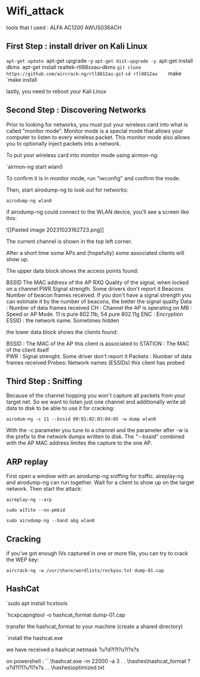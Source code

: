 # Wifi_attack


tools that I used : ALFA AC1200 AWUS036ACH

## First Step : install driver on Kali Linux

`apt-get update
`apt-get upgrade -y
`apt-get dist-upgrade -y
`apt-get install dkms`
`apt-get install realtek-rtl88xxau-dkms
`git clone https://github.com/aircrack-ng/rtl8812au.git`
`cd rtl8812au   
`make  
`make install

lastly, you need to reboot your Kali Linux

## Second Step : Discovering Networks

Prior to looking for networks, you must put your wireless card into what is called "monitor mode". Monitor mode is a special mode that allows your computer to listen to every wireless packet. This monitor mode also allows you to optionally inject packets into a network.

To put your wireless card into monitor mode using airmon-ng:

`airmon-ng start wlan0

To confirm it is in monitor mode, run "iwconfig" and confirm the mode.

Then, start airodump-ng to look out for networks:

`airodump-ng wlan0`

if airodump-ng could connect to the WLAN device, you'll see a screen like this:

![[Pasted image 20231023162723.png]]

The current channel is shown in the top left corner.

After a short time some APs and (hopefully) some associated clients will show up.

The upper data block shows the access points found:

BSSID The MAC address of the AP
RXQ Quality of the signal, when locked on a channel
PWR Signal strength. Some drivers don't report it
Beacons Number of beacon frames received. If you don't have a signal strength you can estimate it by the number of beacons, the better the signal quality
Data : Number of data frames received 
CH : Channel the AP is operating on
MB : Speed or AP Mode. 11 is pure 802.11b, 54 pure 802.11g
ENC : Encryption 
ESSID : the network name. Sometimes hidden

the lower data block shows the clients found:

BSSID : The MAC of the AP this client is associated to 
STATION : The MAC of the client itself  
PWR : Signal strenght. Some driver don't report it
Packets : Number of data frames received
Probes: Network names (ESSIDs) this client has probed

## Third Step : Sniffing

Because of the channel hopping you won't capture all packets from your target net. So we want to listen just one channel and additionally write all data to disk to be able to use it for cracking:

`airodum-ng -c 11 --bssid 00:01:02:03:04:05 -w dump wlan0`

With the -c parameter you tune to a channel and the parameter after -w is the prefix to the network dumps written to disk. The "--bssid" combined with the AP MAC address limites the capture to the one AP. 

## ARP replay

First open a window with an airodump-ng sniffing for traffic. aireplay-ng and airodump-ng can run together. Wait for a client to show up on the target network. Then start the attack:

`aireplay-ng --arp`

`sudo wifite --no-pmkid`

`sudo airodump-ng --band abg wlan0`



## Cracking 

if you've got enough IVs captured in one or more file, you can try to crack the WEP key:

`aircrack-ng -w /usr/share/wordlists/rockyou.txt dump-01.cap`


## HashCat 


`sudo apt install hcxtools

`hcxpcapngtool -o hashcat_format dump-01.cap

transfer the hashcat_format to your machine (create a shared directory)

`install the hashcat.exe

we have received a hashcat netmask ?u?d?l?l?u?l?s?s

on powershell : ``.\hashcat.exe -m 22000 -a 3 . . \hashes\hashcat_format ?u?d?l?l?u?l?s?s  . . \hashes\optimized.txt
